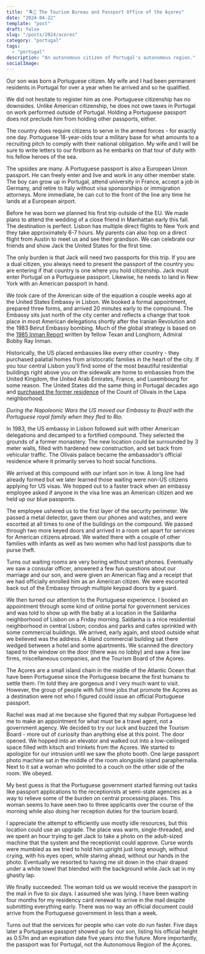 ```yaml
---
title: "🏝️🛂 The Tourism Bureau and Passport Office of the Açores"
date: "2024-04-22"
template: "post"
draft: false
slug: "/posts/2024/acores"
category: "portugal"
tags:
  - "portugal"
description: "An autonomous citizen of Portugal's autonomous region."
socialImage:
---
```


Our son was born a Portuguese citizen. My wife and I had been permanent residents in Portugal for over a year when he arrived and so he qualified.

We did not hesitate to register him as one. Portuguese citizenship has no downsides. Unlike American citizenship, he does not owe taxes in Portugal on work performed outside of Portugal. Holding a Portuguese passport does not preclude him from holding other passports, either.

The country does require citizens to serve in the armed forces - for exactly one day. Portuguese 18-year-olds tour a military base for what amounts to a recruiting pitch to comply with their national obligation. My wife and I will be sure to write letters to our firstborn as he embarks on that tour of duty with his fellow heroes of the sea.

The upsides are many. A Portuguese passport is also a European Union passport. He can freely enter and live and work in any other member state. The boy can grow up in Portugal, attend university in France, accept a job in Germany, and retire to Italy without visa sponsorships or immigration attorneys. More immediate, he can cut to the front of the line any time he lands at a European airport.

Before he was born we planned his first trip outside of the EU. We made plans to attend the wedding of a close friend in Manhattan early this fall. The destination is perfect. Lisbon has multiple direct flights to New York and they take approximately 6-7 hours. My parents can also hop on a direct flight from Austin to meet us and see their grandson. We can celebrate our friends and show Jack the United States for the first time.

The only burden is that Jack will need two passports for this trip. If you are a dual citizen, you always need to present the passport of the country you are entering if that country is one where you hold citizenship. Jack must enter Portugal on a Portuguese passport. Likewise, he needs to land in New York with an American passport in hand.

We took care of the American side of the equation a couple weeks ago at the United States Embassy in Lisbon. We booked a formal appointment, prepared three forms, and arrived 20 minutes early to the compound. The Embassy sits just north of the city center and reflects a change that took place in most American delegations shortly after the Iranian Revolution and the 1983 Beirut Embassy bombing. Much of the global strategy is based on the [1985 Inman Report](https://en.wikipedia.org/wiki/Inman_Report) written by fellow Texan and Longhorn, Admiral Bobby Ray Inman.

Historically, the US placed embassies like every other country - they purchased palatial homes from aristocratic families in the heart of the city. If you tour central Lisbon you’ll find some of the most beautiful residential buildings right above you on the sidewalk are home to embassies from the United Kingdom, the United Arab Emirates, France, and Luxembourg for some reason. The United States did the same thing in Portugal decades ago and [purchased the former residence](https://pt.usembassy.gov/embassy-consulate/lisbon/) of the Count of Olivais in the Lapa neighborhood.

_During the Napoleonic Wars the US moved our Embassy to Brazil with the Portuguese royal family when they fled to Rio._

In 1983, the US embassy in Lisbon followed suit with other American delegations and decamped to a fortified compound. They selected the grounds of a former monastery. The new location could be surrounded by 3 meter walls, filled with hardened new construction, and set back from vehicular traffic. The Olivais palace became the ambassador’s official residence where it primarily serves to host social functions.

We arrived at this compound with our infant son in tow. A long line had already formed but we later learned those waiting were non-US citizens applying for US visas. We hopped out to a faster track when an embassy employee asked if anyone in the visa line was an American citizen and we held up our blue passports.

The employee ushered us to the first layer of the security perimeter. We passed a metal detector, gave them our phones and watches, and were escorted at all times to one of the buildings on the compound. We passed through two more keyed doors and arrived in a room set apart for services for American citizens abroad. We waited there with a couple of other families with infants as well as two women who had lost passports due to purse theft.

Turns out waiting rooms are very boring without smart phones. Eventually we saw a consular officer, answered a few fun questions about our marriage and our son, and were given an American flag and a receipt that we had officially enrolled him as an American citizen. We were escorted back out of the Embassy through multiple keypad doors by a guard.

We then turned our attention to the Portuguese experience. I booked an appointment through some kind of online portal for government services and was told to show up with the baby at a location in the Saldanha neighborhood of Lisbon on a Friday morning. Saldanha is a nice residential neighborhood in central Lisbon; condos and parks and cafes sprinkled with some commercial buildings. We arrived, early again, and stood outside what we believed was the address. A bland commercial building sat there wedged between a hotel and some apartments. We scanned the directory taped to the window on the door (there was no lobby) and saw a few law firms, miscellaneous companies, and the Tourism Board of the Açores.

The Açores are a small island chain in the middle of the Atlantic Ocean that have been Portuguese since the Portuguese became the first humans to settle them. I’m told they are gorgeous and I very much want to visit. However, the group of people with full time jobs that promote the Açores as a destination were not who I figured could issue an official Portuguese passport.

Rachel was mad at me because she figured that my subpar Portuguese led me to make an appointment for what must be a travel agent, not a government agency. We decided to try our luck and buzzed the Tourism Board - more out of curiosity than anything else at this point. The door opened. We hopped into an elevator and walked out into a low-ceilinged space filled with kitsch and trinkets from the Açores. We started to apologize for our intrusion until we saw the photo booth. One large passport photo machine sat in the middle of the room alongside island paraphernalia. Next to it sat a woman who pointed to a couch on the other side of the room. We obeyed.

My best guess is that the Portuguese government started farming out tasks like passport applications to the receptionists at semi-state agencies as a way to relieve some of the burden on central processing places. This woman seems to have seen two to three applicants over the course of the morning while also doing her reception duties for the tourism board.

I appreciate the attempt to efficiently use mostly idle resources, but this location could use an upgrade. The place was warm, single-threaded, and we spent an hour trying to get Jack to take a photo on the adult-sized machine that the system and the receptionist could approve. Curse words were mumbled as we tried to hold him upright just long enough, without crying, with his eyes open, while staring ahead, without our hands in the photo. Eventually we resorted to having me sit down in the chair draped under a white towel that blended with the background while Jack sat in my ghastly lap.

We finally succeeded. The woman told us we would receive the passport in the mail in five to six days. I assumed she was lying. I have been waiting four months for my residency card renewal to arrive in the mail despite submitting everything early. There was no way an official document could arrive from the Portuguese government in less than a week.

Turns out that the services for people who can vote do run faster. Five days later a Portuguese passport showed up for our son, listing his official height as 0.57m and an expiration date five years into the future. More importantly, the passport was for Portugal, not the Autonomous Region of the Açores.
